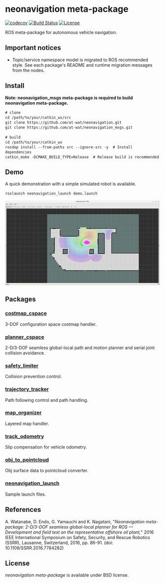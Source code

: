 # neonavigation meta-package

[![codecov](https://codecov.io/gh/at-wat/neonavigation/branch/master/graph/badge.svg)](https://codecov.io/gh/at-wat/neonavigation)
[![Build Status](https://travis-ci.org/at-wat/neonavigation.svg?branch=master)](https://travis-ci.org/at-wat/neonavigation)
[![License](https://img.shields.io/badge/License-BSD%203--Clause-blue.svg)](https://opensource.org/licenses/BSD-3-Clause)


ROS meta-package for autonomous vehicle navigation.

## Important notices

- Topic/service namespace model is migrated to ROS recommended style.
  See each package's README and runtime migration messages from the nodes.

## Install

**Note: neonavigation_msgs meta-package is required to build neonavigation meta-package.**

```shell
# clone
cd /path/to/your/catkin_ws/src
git clone https://github.com/at-wat/neonavigation.git
git clone https://github.com/at-wat/neonavigation_msgs.git

# build
cd /path/to/your/catkin_ws
rosdep install --from-paths src --ignore-src -y  # Install dependencies
catkin_make -DCMAKE_BUILD_TYPE=Release  # Release build is recommended
```

## Demo

A quick demonstration with a simple simulated robot is available.

```
roslaunch neonavigation_launch demo.launch
```

![Rviz image of the demo](https://github.com/at-wat/neonavigation/blob/master/neonavigation_launch/doc/images/demo.png?raw=true)

## Packages

### [costmap_cspace](costmap_cspace/README.md)

3-DOF configuration space costmap handler.

### [planner_cspace](planner_cspace/README.md)

2-D/3-DOF seamless global-local path and motion planner and serial joint collision avoidance.

### [safety_limiter](safety_limiter/README.md)

Collision prevention control.

### [trajectory_tracker](trajectory_tracker/README.md)

Path following control and path handling. 

### [map_organizer](map_organizer/README.md)

Layered map handler.

### [track_odometry](track_odometry/README.md)

Slip compensation for vehicle odometry.

### [obj_to_pointcloud](obj_to_pointcloud/README.md)

Obj surface data to pointcloud converter.

### [neonavigation_launch](neonavigation_launch/README.md)

Sample launch files.

## References

A. Watanabe, D. Endo, G. Yamauchi and K. Nagatani, "*Neonavigation meta-package: 2-D/3-DOF seamless global-local planner for ROS — Development and field test on the representative offshore oil plant,*" 2016 IEEE International Symposium on Safety, Security, and Rescue Robotics (SSRR), Lausanne, Switzerland, 2016, pp. 86-91.
(doi: 10.1109/SSRR.2016.7784282)

## License

*neonavigation meta-package* is available under BSD license.
